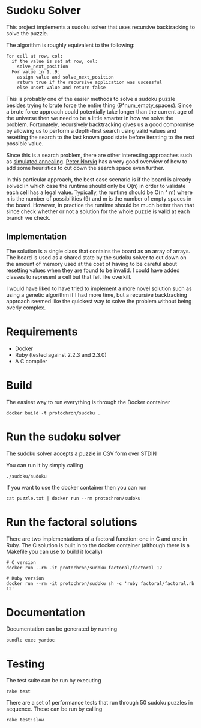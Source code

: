# Sudoku Solver

This project implements a sudoku solver that uses recursive backtracking to solve the puzzle.

The algorithm is roughly equivalent to the following:

    For cell at row, col:
      if the value is set at row, col:
        solve_next_position
      For value in 1..9:
        assign value and solve_next_position
        return true if the recursive application was uscessful
        else unset value and return false

This is probably one of the easier methods to solve a sudoku puzzle besides trying to brute force the entire thing (9^num_empty_spaces). Since a brute force approach could potentially take longer than the current age of the universe then we need to be a little smarter in how we solve the problem. Fortunately, recursively backtracking gives us a good compromise by allowing us to perform a depth-first search using valid values and resetting the search to the last known good state before iterating to the next possible value.

Since this is a search problem, there are other interesting approaches such as [simulated annealing](https://xianblog.wordpress.com/2010/02/23/sudoku-via-simulated-annealing/). [Peter Norvig](http://norvig.com/sudoku.html) has a very good overview of how to add some heuristics to cut down the search space even further.

In this particular approach, the best case scenario is if the board is already solved in which case the runtime should only be O(n) in order to validate each cell has a legal value. Typically, the runtime should be O(n ^ m) where n is the number of possibilities (9) and m is the number of empty spaces in the board. However, in practice the runtime should be much better than that since check whether or not a solution for the whole puzzle is valid at each branch we check.

## Implementation
The solution is a single class that contains the board as an array of arrays. The board is used as a shared state by the sudoku solver to cut down on the amount of memory used at the cost of having to be careful about resetting values when they are found to be invalid. I could have added classes to represent a cell but that felt like overkill.

I would have liked to have tried to implement a more novel solution such as using a genetic algorithm if I had more time, but a recursive backtracking approach seemed like the quickest way to solve the problem without being overly complex.


# Requirements
* Docker
* Ruby (tested against 2.2.3 and 2.3.0)
* A C compiler

# Build
The easiest way to run everything is through the Docker container

    docker build -t protochron/sudoku .

# Run the sudoku solver
The sudoku solver accepts a puzzle in CSV form over STDIN

You can run it by simply calling

    ./sudoku/sudoku

If you want to use the docker container then you can run

    cat puzzle.txt | docker run --rm protochron/sudoku

# Run the factoral solutions
There are two implementations of a factoral function: one in C and one in Ruby. The C solution is built in to the docker container (although there is a Makefile you can use to build it locally)

    # C version
    docker run --rm -it protochron/sudoku factoral/factoral 12

    # Ruby version
    docker run --rm -it protochron/sudoku sh -c 'ruby factoral/factoral.rb 12'

# Documentation
Documentation can be generated by running

    bundle exec yardoc

# Testing
The test suite can be run by executing

    rake test

There are a set of performance tests that run through 50 sudoku puzzles in sequence. These can be run by calling

    rake test:slow
